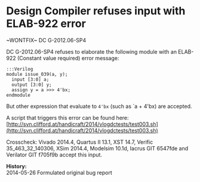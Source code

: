 
Design Compiler refuses input with ELAB-922 error
=================================================

~WONTFIX~ DC G-2012.06-SP4

DC G-2012.06-SP4 refuses to elaborate the following module with an
ELAB-922 (Constant value required) error message:

    :::Verilog
    module issue_039(a, y);
      input [3:0] a;
      output [3:0] y;
      assign y = a >>> 4'bx;
    endmodule

But other expression that evaluate to `4'bx` (such as `a + 4'bx) are accepted.

A script that triggers this error can be found here:  
[http://svn.clifford.at/handicraft/2014/vlogdctests/test003.sh](http://svn.clifford.at/handicraft/2014/vlogdctests/test003.sh)

Crosscheck: Vivado 2014.4, Quartus II 13.1, XST 14.7, Verific 35_463_32_140306,
XSim 2014.4, Modelsim 10.1d, Iacrus GIT 6547fde and Verilator GIT f705f9b
accept this input.

**History:**  
2014-05-26 Formulated original bug report  
